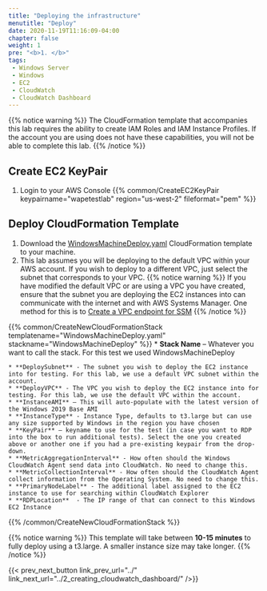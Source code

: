 ```yaml
---
title: "Deploying the infrastructure"
menutitle: "Deploy"
date: 2020-11-19T11:16:09-04:00
chapter: false
weight: 1
pre: "<b>1. </b>"
tags:
 - Windows Server
 - Windows
 - EC2
 - CloudWatch
 - CloudWatch Dashboard
---
```


{{% notice warning %}}
The CloudFormation template that accompanies this lab requires the ability to create IAM Roles and IAM Instance Profiles.  If the account you are using does not have these capabilities, you will not be able to complete this lab.
{{% /notice %}}

## Create EC2 KeyPair
<!-- Make sure they have a EC2 KeyPair first, then run the CFN -->
1. Login to your AWS Console
{{% common/CreateEC2KeyPair keypairname="wapetestlab" region="us-west-2" fileformat="pem" %}}

## Deploy CloudFormation Template

1. Download the [WindowsMachineDeploy.yaml](/Performance/100_Monitoring_Windows_EC2_CloudWatch/Code/WindowsMachineDeploy.yaml) CloudFormation template to your machine.
1. This lab assumes you will be deploying to the default VPC within your AWS account.  If you wish to deploy to a different VPC, just select the subnet that corresponds to your VPC. {{% notice warning %}}
If you have modified the default VPC or are using a VPC you have created, ensure that the subnet you are deploying the EC2 instances into can communicate with the internet and with AWS Systems Manager. One method for this is to [Create a VPC endpoint for SSM](https://docs.aws.amazon.com/systems-manager/latest/userguide/setup-create-vpc.html)
{{% /notice %}}


{{% common/CreateNewCloudFormationStack templatename="WindowsMachineDeploy.yaml" stackname="WindowsMachineDeploy" %}}
    * **Stack Name** – Whatever you want to call the stack. For this test we used WindowsMachineDeploy

    * **DeploySubnet** - The subnet you wish to deploy the EC2 instance into for testing. For this lab, we use a default VPC subnet within the account.
    * **DeployVPC** - The VPC you wish to deploy the EC2 instance into for testing. For this lab, we use the default VPC within the account.
    * **InstanceAMI** – This will auto-populate with the latest version of the Windows 2019 Base AMI
    * **InstanceType** - Instance Type, defaults to t3.large but can use any size supported by Windows in the region you have chosen
    * **KeyPair** – keyname to use for the test (in case you want to RDP into the box to run additional tests). Select the one you created above or another one if you had a pre-existing keypair from the drop-down.
    * **MetricAggregationInterval** - How often should the Windows CloudWatch Agent send data into CloudWatch. No need to change this.
    * **MetricCollectionInterval** - How often should the CloudWatch Agent collect information from the Operating System. No need to change this.
    * **PrimaryNodeLabel** - The additional label assigned to the EC2 instance to use for searching within CloudWatch Explorer
    * **RDPLocation**  - The IP range of that can connect to this Windows EC2 Instance

{{% /common/CreateNewCloudFormationStack %}}

{{% notice warning %}}
This template will take between **10-15 minutes** to fully deploy using a t3.large. A smaller instance size may take longer.
{{% /notice %}}

{{< prev_next_button link_prev_url="../" link_next_url="../2_creating_cloudwatch_dashboard/" />}}
